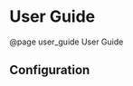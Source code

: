User Guide
=======================

@page user_guide User Guide


Configuration
-----------------------
